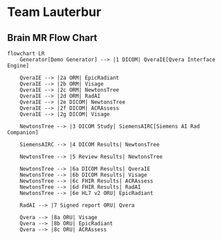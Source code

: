 # Team Lauterbur
## Brain MR Flow Chart

<!-- Would require multiple findings, one or more of which are modified or rejected, to implement [AIRA profile](https://www.ihe.net/uploadedFiles/Documents/Radiology/IHE_RAD_Suppl_AIRA.pdf). -->

```mermaid
flowchart LR
    Generator[Demo Generator] --> |1 DICOM| QveraIE[Qvera Interface Engine]

    QveraIE --> |2a ORM| EpicRadiant
    QveraIE --> |2b ORM| Visage
    QveraIE --> |2c ORM| NewtonsTree
    QveraIE --> |2d ORM| RadAI
    QveraIE --> |2e DICOM| NewtonsTree
    QveraIE --> |2f DICOM| ACRAssess
    QveraIE --> |2g DICOM| Visage

    NewtonsTree --> |3 DICOM Study| SiemensAIRC[Siemens AI Rad Companion]

    SiemensAIRC --> |4 DICOM Results| NewtonsTree

    NewtonsTree --> |5 Review Results| NewtonsTree

    NewtonsTree --> |6a DICOM Results| QveraIE
    NewtonsTree --> |6b DICOM Results| Visage
    NewtonsTree --> |6c FHIR Results| ACRAssess
    NewtonsTree --> |6d FHIR Results| RadAI
    NewtonsTree --> |6e HL7 v2 ORU| EpicRadiant

    RadAI --> |7 Signed report ORU| Qvera

    Qvera --> |8a ORU| Visage
    Qvera --> |8b ORU| EpicRadiant
    Qvera --> |8c ORU| ACRAssess  
```
